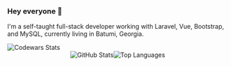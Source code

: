 ### Hey everyone 👋
I'm a self-taught full-stack developer working with Laravel, Vue, Bootstrap, and MySQL, currently living in Batumi, Georgia.

<div style="display: flex; align-items: center; justify-content: center; flex-wrap: wrap;">
  <div style="width: 100%">
    <img src="https://www.codewars.com/users/Kajaia/badges/large" alt="Codewars Stats" />
  </div>
  <a>
    <img align="top" src="https://github-readme-stats.vercel.app/api?username=Kajaia&show_icons=true&theme=dark" alt="GitHub Stats" />
  </a>
  <a>
    <img align="top" src="https://github-readme-stats.vercel.app/api/top-langs/?username=Kajaia&layout=compact&theme=dark&card_width=270" alt="Top Languages" />
  </a>
</div>
